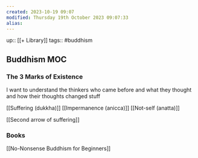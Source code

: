 ```yaml
---
created: 2023-10-19 09:07
modified: Thursday 19th October 2023 09:07:33
alias:
---
```

up::  [[+ Library]]
tags:: #buddhism

## Buddhism MOC

### The 3 Marks of Existence

I want to understand the thinkers who came before and what they thought and how their thoughts changed stuff

[[Suffering (dukkha)]]
[[Impermanence (anicca)]]
[[Not-self (anatta)]]


[[Second arrow of suffering]]


### Books
[[No-Nonsense Buddhism for Beginners]]
